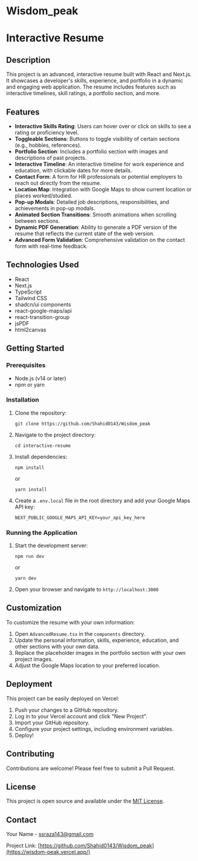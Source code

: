 # Wisdom_peak

# Interactive Resume

## Description

This project is an advanced, interactive resume built with React and Next.js. It showcases a developer's skills, experience, and portfolio in a dynamic and engaging web application. The resume includes features such as interactive timelines, skill ratings, a portfolio section, and more.

## Features

- **Interactive Skills Rating**: Users can hover over or click on skills to see a rating or proficiency level.
- **Toggleable Sections**: Buttons to toggle visibility of certain sections (e.g., hobbies, references).
- **Portfolio Section**: Includes a portfolio section with images and descriptions of past projects.
- **Interactive Timeline**: An interactive timeline for work experience and education, with clickable dates for more details.
- **Contact Form**: A form for HR professionals or potential employers to reach out directly from the resume.
- **Location Map**: Integration with Google Maps to show current location or places worked/studied.
- **Pop-up Modals**: Detailed job descriptions, responsibilities, and achievements in pop-up modals.
- **Animated Section Transitions**: Smooth animations when scrolling between sections.
- **Dynamic PDF Generation**: Ability to generate a PDF version of the resume that reflects the current state of the web version.
- **Advanced Form Validation**: Comprehensive validation on the contact form with real-time feedback.

## Technologies Used

- React
- Next.js
- TypeScript
- Tailwind CSS
- shadcn/ui components
- react-google-maps/api
- react-transition-group
- jsPDF
- html2canvas

## Getting Started

### Prerequisites

- Node.js (v14 or later)
- npm or yarn

### Installation

1. Clone the repository:
   ```
   git clone https://github.com/Shahid0143/Wisdom_peak
   ```

2. Navigate to the project directory:
   ```
   cd interactive-resume
   ```

3. Install dependencies:
   ```
   npm install
   ```
   or
   ```
   yarn install
   ```

4. Create a `.env.local` file in the root directory and add your Google Maps API key:
   ```
   NEXT_PUBLIC_GOOGLE_MAPS_API_KEY=your_api_key_here
   ```

### Running the Application

1. Start the development server:
   ```
   npm run dev
   ```
   or
   ```
   yarn dev
   ```

2. Open your browser and navigate to `http://localhost:3000`

## Customization

To customize the resume with your own information:

1. Open `AdvancedResume.tsx` in the `components` directory.
2. Update the personal information, skills, experience, education, and other sections with your own data.
3. Replace the placeholder images in the portfolio section with your own project images.
4. Adjust the Google Maps location to your preferred location.

## Deployment

This project can be easily deployed on Vercel:

1. Push your changes to a GitHub repository.
2. Log in to your Vercel account and click "New Project".
3. Import your GitHub repository.
4. Configure your project settings, including environment variables.
5. Deploy!

## Contributing

Contributions are welcome! Please feel free to submit a Pull Request.

## License

This project is open source and available under the [MIT License](LICENSE).

## Contact

Your Name - ssraza143@gmail.com

Project Link: [https://github.com/Shahid0143/Wisdom_peak](https://wisdom-peak.vercel.app/)
